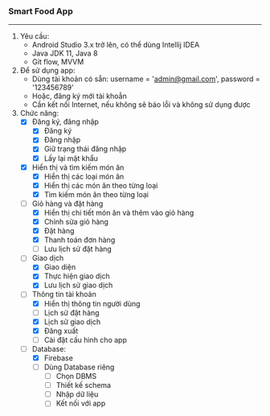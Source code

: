 ### Smart Food App
***
1. Yêu cầu:
    * Android Studio 3.x trở lên, có thể dùng Intellij IDEA
    * Java JDK 11, Java 8
    * Git flow, MVVM
2. Để sử dụng app:
    * Dùng tài khoản có sẵn: username = 'admin@gmail.com', password = '123456789'
    * Hoặc, đăng ký mới tài khoẳn
    * Cần kết nối Internet, nếu không sẽ báo lỗi và không sử dụng được
3.  Chức năng:
    * [x] Đăng ký, đăng nhập
        * [x] Đăng ký
        * [x] Đăng nhập
        * [x] Giữ trạng thái đăng nhập
        * [x] Lấy lại mật khẩu
    * [x] Hiển thị và tìm kiếm món ăn
        * [x] Hiển thị các loại món ăn
        * [x] Hiển thị các món ăn theo từng loại
        * [x] Tìm kiếm món ăn theo từng loại
    * [ ] Giỏ hàng và đặt hàng
        * [x] Hiển thị chi tiết món ăn và thêm vào giỏ hàng
        * [x] Chỉnh sửa giỏ hàng
        * [x] Đặt hàng
        * [x] Thanh toán đơn hàng
        * [ ] Lưu lịch sử đặt hàng
    * [ ] Giao dịch
        * [x] Giao diện
        * [x] Thực hiện giao dịch
        * [x] Lưu lịch sử giao dịch
    * [ ] Thông tin tài khoản
        * [x] Hiển thị thông tin người dùng
        * [ ] Lịch sử đặt hàng
        * [x] Lịch sử giao dịch
        * [x] Đăng xuất
        * [ ] Cài đặt cấu hình cho app
    * [ ] Database:
        * [x] Firebase
        * [ ] Dùng Database riêng
            * [ ] Chọn DBMS
            * [ ] Thiết kế schema
            * [ ] Nhập dữ liệu
            * [ ] Kết nối với app